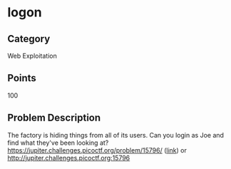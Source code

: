 # logon

## Category
Web Exploitation

## Points
100

## Problem Description
The factory is hiding things from all of its users. Can you login as Joe and find what they've been looking at? 
https://jupiter.challenges.picoctf.org/problem/15796/ ([link](https://jupiter.challenges.picoctf.org/problem/15796/)) or http://jupiter.challenges.picoctf.org:15796
